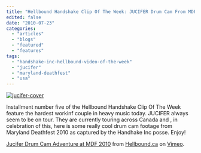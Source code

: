 ```yaml
---
title: "Hellbound Handshake Clip Of The Week: JUCIFER Drum Cam From MDF 2010"
edited: false
date: "2010-07-23"
categories:
  - "articles"
  - "blogs"
  - "featured"
  - "features"
tags:
  - "handshake-inc-hellbound-video-of-the-week"
  - "jucifer"
  - "maryland-deathfest"
  - "usa"
---
```


[![](http://www.hellbound.ca/wp-content/uploads/2010/07/jucifer-cover.jpg "jucifer-cover")](http://www.hellbound.ca/wp-content/uploads/2010/07/jucifer-cover.jpg)

Installment number five of the Hellbound Handshake Clip Of The Week feature the hardest workinf couple in heavy music today. JUCIFER always seem to be on tour. They are currently touring across Canada and , in celebration of this, here is some really cool drum cam footage from Maryland Deathfest 2010 as captured by the Handhake Inc posse. Enjoy!

[Jucifer Drum Cam Adventure at MDF 2010](http://vimeo.com/13558002) from [Hellbound.ca](http://vimeo.com/hellbound) on [Vimeo](http://vimeo.com).
